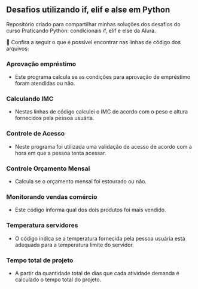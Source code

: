 ## Desafios utilizando if, elif e alse em Python

Repositório criado para compartilhar minhas soluções dos desafios do curso Praticando Python: condicionais if, elif e else da Alura.

🧐 Confira a seguir o que é possível encontrar nas linhas de código dos arquivos:

### Aprovação empréstimo

* Este programa calcula se as condições para aprovação de empréstimo foram atendidas ou não.

### Calculando IMC

* Nestas linhas de código calculei o IMC de acordo com o peso e altura fornecidos pela pessoa usuária.

### Controle de Acesso

* Neste programa foi utilizada uma validação de acesso de acordo com a hora em que a pessoa tenta acessar.

### Controle Orçamento Mensal

* Calcula se o orçamento mensal foi estourado ou não.

### Monitorando vendas comércio

* Este código informa qual dos dois produtos foi mais vendido.

### Temperatura servidores

* O código indica se a temperatura fornecida pela pessoa usuária está adequada para a temperatura limite do servidor.

### Tempo total de projeto

* A partir da quantidade total de dias que cada atividade demanda é calculado o tempo total do projeto.
